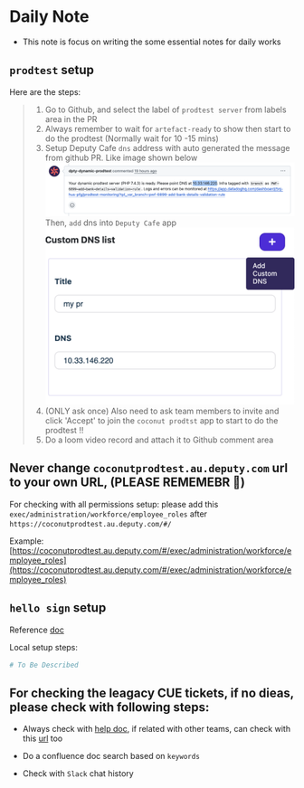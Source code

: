 # Daily Note

- This note is focus on writing the some essential notes for daily works

## `prodtest` setup

Here are the steps:

> 1. Go to Github, and select the label of `prodtest server` from labels area in the PR
> 2. Always remember to wait for `artefact-ready` to show then start to do the prodtest (Normally wait for 10 -15 mins)
> 3. Setup Deputy Cafe `dns` address with auto generated the message from github PR.
>    Like image shown below
![GET ProdTest DNS Address](assets/images/pr-dns.png)
> Then, `add` dns into `Deputy Cafe` app
![Add ProdTest DNS Address](assets/images/add-prodtest-dns.png)
> 4. (ONLY ask once) Also need to ask team members to invite and click 'Accept' to join the `coconut prodtst` app to start to do the prodtest !!
> 5. Do a loom video record and attach it to Github comment area


## Never change `coconutprodtest.au.deputy.com` url to your own URL, (PLEASE REMEMEBR 📝)

For checking with all permissions setup: please add this `exec/administration/workforce/employee_roles` after `https://coconutprodtest.au.deputy.com/#/`

Example: [https://coconutprodtest.au.deputy.com/#/exec/administration/workforce/employee_roles](https://coconutprodtest.au.deputy.com/#/exec/administration/workforce/employee_roles)


## `hello sign` setup

Reference [doc](https://deputy.atlassian.net/wiki/spaces/hr/pages/2522415137/Set+up+dropbox+sign+local+environment)

Local setup steps:

```bash
# To Be Described
```


## For checking the leagacy CUE tickets, if no dieas, please check with following steps:

- Always check with [help doc](https://help.deputy.com/hc/en-au/categories/7657951512591-Deputy-HR-AU-UK-US), if related with other teams, can check with this [url](https://help.deputy.com/hc/en-au) too

- Do a confluence doc search based on `keywords`

- Check with `Slack` chat history
